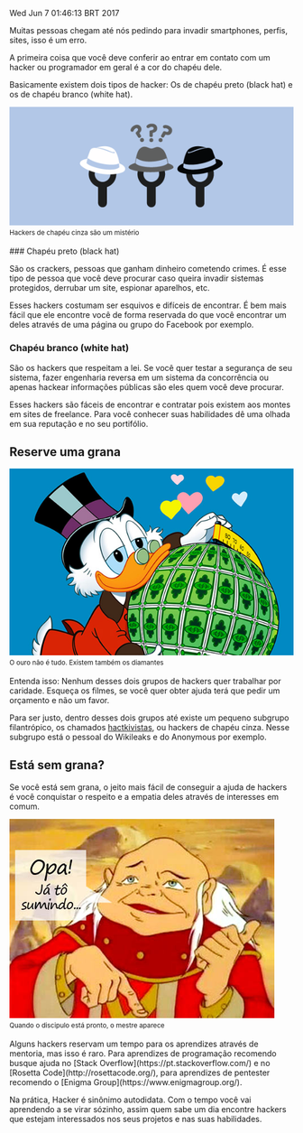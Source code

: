 Wed Jun  7 01:46:13 BRT 2017

Muitas pessoas chegam até nós pedindo para invadir smartphones, perfis, sites, isso é um erro.

A primeira coisa que você deve conferir ao entrar em contato com um hacker ou programador em geral é a cor do chapéu dele. 

Basicamente existem dois tipos de hacker: Os de chapéu preto (black hat) e os de chapéu branco (white hat).

<div class="text-center">
<img src="/img/hackers.png">
<br>
<small>Hackers de chapéu cinza são um mistério</small>
</div>
<br>
### Chapéu preto (black hat)

São os crackers, pessoas que ganham dinheiro cometendo crimes. É esse tipo de pessoa que você deve procurar caso queira invadir sistemas protegidos, derrubar um site, espionar aparelhos, etc.

Esses hackers costumam ser esquivos e difíceis de encontrar. É bem mais fácil que ele encontre você de forma reservada do que você encontrar um deles através de uma página ou grupo do Facebook por exemplo.

### Chapéu branco (white hat)

São os hackers que respeitam a lei. Se você quer testar a segurança de seu sistema, fazer engenharia reversa em um sistema da concorrência ou apenas hackear informações públicas são eles quem você deve procurar.

Esses hackers são fáceis de encontrar e contratar pois existem aos montes em sites de freelance. Para você conhecer suas habilidades dê uma olhada em sua reputação e no seu portifólio.

## Reserve uma grana
<div class="text-center">
<img src="/img/tio_patinhas.jpg">
<br>
<small>O ouro não é tudo. Existem também os diamantes</small>
</div>
<br>
Entenda isso: Nenhum desses dois grupos de hackers quer trabalhar por caridade. Esqueça os filmes, se você quer obter ajuda terá que pedir um orçamento e não um favor.

Para ser justo, dentro desses dois grupos até existe um pequeno subgrupo filantrópico, os chamados [hactkivistas](https://pt.wikipedia.org/wiki/Hacktivismo), ou hackers de chapéu cinza. Nesse subgrupo está o pessoal do Wikileaks e do Anonymous por exemplo.

## Está sem grana?

Se você está sem grana, o jeito mais fácil de conseguir a ajuda de hackers é você conquistar o respeito e a empatia deles através de interesses em comum.

<div class="text-center">
<img src="/img/meste_dos_magos.jpg">
<br>
<small>Quando o discipulo está pronto, o mestre aparece</small>
</div>
<br>
Alguns hackers reservam um tempo para os aprendizes através de mentoria, mas isso é raro. Para aprendizes de programação recomendo busque ajuda no [Stack Overflow](https://pt.stackoverflow.com/) e no [Rosetta Code](http://rosettacode.org/), para aprendizes de pentester recomendo o [Enigma Group](https://www.enigmagroup.org/). 
 

Na prática, Hacker é sinônimo autodidata. Com o tempo você vai aprendendo a se virar sózinho, assim quem sabe um dia encontre hackers que estejam interessados nos seus projetos e nas suas habilidades.
